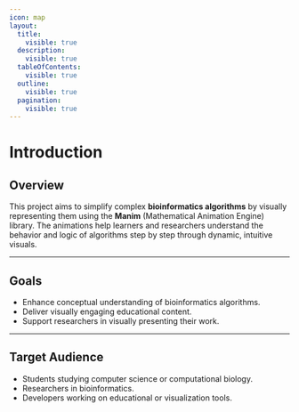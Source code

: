 ```yaml
---
icon: map
layout:
  title:
    visible: true
  description:
    visible: true
  tableOfContents:
    visible: true
  outline:
    visible: true
  pagination:
    visible: true
---
```


# Introduction

## &#x20;**Overview**

This project aims to simplify complex **bioinformatics algorithms** by visually representing them using the **Manim** (Mathematical Animation Engine) library. The animations help learners and researchers understand the behavior and logic of algorithms step by step through dynamic, intuitive visuals.

***

## &#x20;**Goals**

* Enhance conceptual understanding of bioinformatics algorithms.
* Deliver visually engaging educational content.
* Support researchers in visually presenting their work.

***

## &#x20;**Target Audience**

* Students studying computer science or computational biology.
* Researchers in bioinformatics.
* Developers working on educational or visualization tools.

